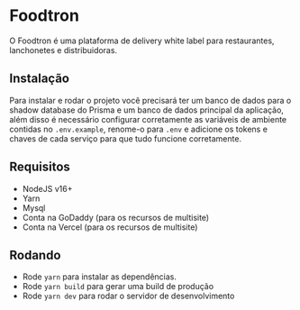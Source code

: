 # Foodtron

O Foodtron é uma plataforma de delivery white label para restaurantes, lanchonetes e distribuidoras.

## Instalação

Para instalar e rodar o projeto você precisará ter um banco de dados para o shadow database do Prisma e um banco de dados principal da aplicação, além disso é necessário configurar corretamente as variáveis de ambiente contidas no `.env.example`, renome-o para `.env` e adicione os tokens e chaves de cada serviço para que tudo funcione corretamente.

## Requisitos

- NodeJS v16+
- Yarn
- Mysql
- Conta na GoDaddy (para os recursos de multisite)
- Conta na Vercel (para os recursos de multisite)

## Rodando

- Rode `yarn` para instalar as dependências.
- Rode `yarn build` para gerar uma build de produção
- Rode `yarn dev` para rodar o servidor de desenvolvimento
